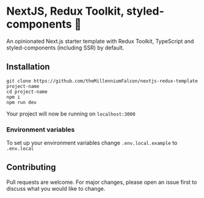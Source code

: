 # NextJS, Redux Toolkit, styled-components 🚀

An opinionated Next.js starter template with Redux Toolkit, TypeScript and styled-components (including SSR) by default.

## Installation

```
git clone https://github.com/theMillenniumFalcon/nextjs-redux-template project-name
cd project-name
npm i
npm run dev
```

Your project will now be running on `localhost:3000`

### Environment variables 
To set up your environment variables change `.env.local.example` to `.env.local`

## Contributing
Pull requests are welcome. For major changes, please open an issue first to discuss what you would like to change.